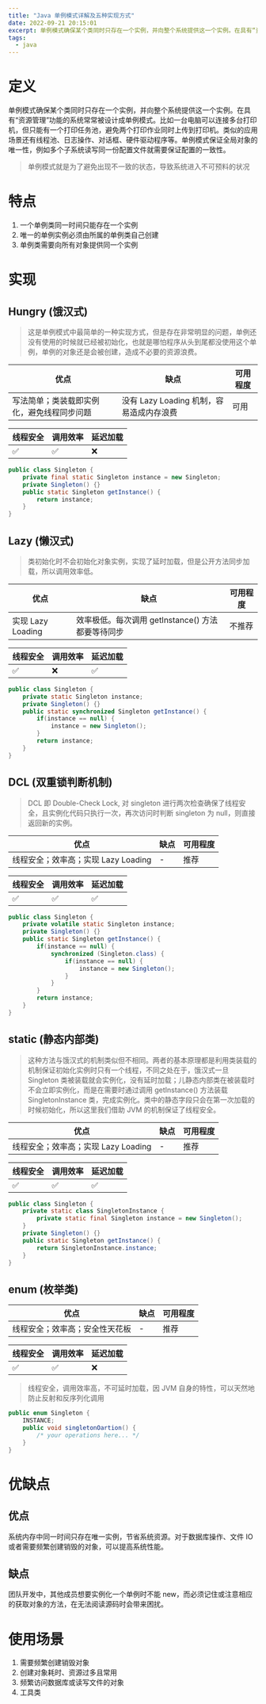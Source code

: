 ```yaml
---
title: "Java 单例模式详解及五种实现方式"
date: 2022-09-21 20:15:01
excerpt: 单例模式确保某个类同时只存在一个实例，并向整个系统提供这一个实例。在具有“资源管理”功能的系统常常被设计成单例模式。比如一台电脑可以连接多台打印机，但只能有一个打印任务池，避免两个打印作业同时上传到打印机。类似的应用场景还有线程池、日志操作、对话框、硬件驱动程序等。单例模式保证全局对象的唯一性，例如多个子系统读写同一份配置文件就需要保证配置的一致性。
tags:
  - java
---
```


# 定义

单例模式确保某个类同时只存在一个实例，并向整个系统提供这一个实例。在具有“资源管理”功能的系统常常被设计成单例模式。比如一台电脑可以连接多台打印机，但只能有一个打印任务池，避免两个打印作业同时上传到打印机。类似的应用场景还有线程池、日志操作、对话框、硬件驱动程序等。单例模式保证全局对象的唯一性，例如多个子系统读写同一份配置文件就需要保证配置的一致性。

> 单例模式就是为了避免出现不一致的状态，导致系统进入不可预料的状况

# 特点
1. 一个单例类同一时间只能存在一个实例
2. 唯一的单例实例必须由所属的单例类自己创建
3. 单例类需要向所有对象提供同一个实例
# 实现

## Hungry (饿汉式)

> 这是单例模式中最简单的一种实现方式，但是存在非常明显的问题，单例还没有使用的时候就已经被初始化，也就是哪怕程序从头到尾都没使用这个单例，单例的对象还是会被创建，造成不必要的资源浪费。

| 优点                                       | 缺点                                     | 可用程度 |
| ------------------------------------------ | ---------------------------------------- | -------- |
| 写法简单；类装载即实例化，避免线程同步问题 | 没有 Lazy Loading 机制，容易造成内存浪费 | 可用     |

| 线程安全 | 调用效率 | 延迟加载 |
| -------- | -------- | -------- |
| ✅        | ✅        | ❌        |

```java
public class Singleton {
    private final static Singleton instance = new Singleton;
    private Singleton() {}
    public static Singleton getInstance() {
        return instance;
    }
}
```

## Lazy (懒汉式)

> 类初始化时不会初始化对象实例，实现了延时加载，但是公开方法同步加载，所以调用效率低。

| 优点              | 缺点                                              | 可用程度 |
| ----------------- | ------------------------------------------------- | -------- |
| 实现 Lazy Loading | 效率极低。每次调用 getInstance() 方法都要等待同步 | 不推荐   |

| 线程安全 | 调用效率 | 延迟加载 |
| -------- | -------- | -------- |
| ✅        | ❌        | ✅        |

```java
public class Singleton {
    private static Singleton instance;
    private Singleton() {}
    public static synchronized Singleton getInstance() {
        if(instance == null) {
            instance = new Singleton();
        }
        return instance;
    }
}
```

## DCL (双重锁判断机制)

> DCL 即 Double-Check Lock, 对 singleton 进行两次检查确保了线程安全，且实例化代码只执行一次，再次访问时判断 singleton 为 null，则直接返回新的实例。

| 优点                                | 缺点 | 可用程度 |
| ----------------------------------- | ---- | -------- |
| 线程安全；效率高；实现 Lazy Loading | -    | 推荐     |

| 线程安全 | 调用效率 | 延迟加载 |
| -------- | -------- | -------- |
| ✅        | ✅        | ✅        |

```java
public class Singleton {
    private volatile static Singleton instance;
    private Singleton() {}
    public static Singleton getInstance() {
        if(instance == null) {
            synchronized (Singleton.class) {
                if(instance == null) {
                    instance = new Singleton();
                }
            }
        }
        return instance;
    }
}
```

## static (静态内部类)

> 这种方法与饿汉式的机制类似但不相同。两者的基本原理都是利用类装载的机制保证初始化实例时只有一个线程，不同之处在于，饿汉式一旦 Singleton 类被装载就会实例化，没有延时加载；儿静态内部类在被装载时不会立即实例化，而是在需要时通过调用 getInstance() 方法装载 SingletonInstance 类，完成实例化。类中的静态字段只会在第一次加载的时候初始化，所以这里我们借助 JVM 的机制保证了线程安全。

| 优点                                | 缺点 | 可用程度 |
| ----------------------------------- | ---- | -------- |
| 线程安全；效率高；实现 Lazy Loading | -    | 推荐     |

| 线程安全 | 调用效率 | 延迟加载 |
| -------- | -------- | -------- |
| ✅        | ✅        | ✅        |

```java
public class Singleton {
    private static class SingletonInstance {
        private static final Singleton instance = new Singleton();
    }
    private Singleton() {}
    public static Singleton getInstance() {
        return SingletonInstance.instance;
    }
}
```

## enum (枚举类)

| 优点                           | 缺点 | 可用程度 |
| ------------------------------ | ---- | -------- |
| 线程安全；效率高；安全性天花板 | -    | 推荐     |

| 线程安全 | 调用效率 | 延迟加载 |
| -------- | -------- | -------- |
| ✅        | ✅        | ❌        |

> 线程安全，调用效率高，不可延时加载，因 JVM 自身的特性，可以天然地防止反射和反序列化调用

```java
public enum Singleton {
    INSTANCE;
    public void singletonOartion() {
        /* your operations here... */
    }
}
```

# 优缺点

## 优点

系统内存中同一时间只存在唯一实例，节省系统资源。对于数据库操作、文件 IO 或者需要频繁创建销毁的对象，可以提高系统性能。

## 缺点

团队开发中，其他成员想要实例化一个单例时不能 new，而必须记住或注意相应的获取对象的方法，在无法阅读源码时会带来困扰。

# 使用场景
1. 需要频繁创建销毁对象
2. 创建对象耗时、资源过多且常用
3. 频繁访问数据库或读写文件的对象
4. 工具类
